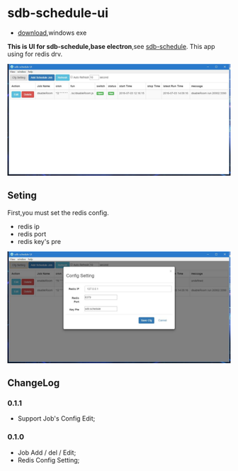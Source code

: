 # sdb-schedule-ui

- [download],windows exe

**This is UI for sdb-schedule,base electron**,see [sdb-schedule]. This app using for redis drv.

![Main][idMain]


## Seting
First,you must set the redis config. 
- redis ip
- redis port
- redis key's pre

![Setting][idSet]

## ChangeLog

### 0.1.1
- Support Job's Config Edit;

### 0.1.0
- Job Add / del / Edit;
- Redis Config Setting;



[sdb-schedule]: https://github.com/shudingbo/sdb-schedule
[download]: https://github.com/shudingbo/sdb-public/blob/master/sdb-schedule-ui/sdb-schedule-ui.7z
[idMain]: https://github.com/shudingbo/sdb-public/blob/master/sdb-schedule-ui/main.jpg  "Main"
[idSet]: https://github.com/shudingbo/sdb-public/blob/master/sdb-schedule-ui/setting.jpg  "Setting"
          